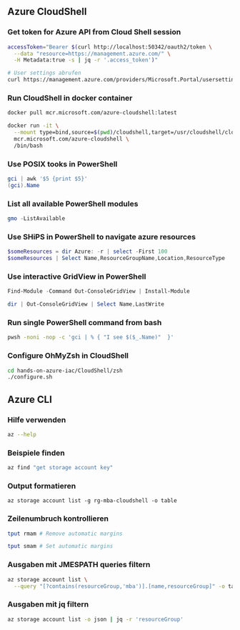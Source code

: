 
## Azure CloudShell

### Get token for Azure API from Cloud Shell session


```bash
accessToken="Bearer $(curl http://localhost:50342/oauth2/token \
  --data "resource=https://management.azure.com/" \
  -H Metadata:true -s | jq -r '.access_token')"

# User settings abrufen
curl https://management.azure.com/providers/Microsoft.Portal/usersettings/cloudconsole?api-version=2017-12-01-preview -H Authorization:"$accessToken" -s | jq
```

### Run CloudShell in docker container

```bash
docker pull mcr.microsoft.com/azure-cloudshell:latest

docker run -it \
  --mount type=bind,source=$(pwd)/cloudshell,target=/usr/cloudshell/cloudshell \
  mcr.microsoft.com/azure-cloudshell \
  /bin/bash
```

### Use POSIX tooks in PowerShell

```powershell
gci | awk '$5 {print $5}'
(gci).Name
```

### List all available PowerShell modules

```powershell
gmo -ListAvailable
```

### Use SHiPS in PowerShell to navigate azure resources

```powershell
$someResources = dir Azure: -r | select -First 100
$someResources | Select Name,ResourceGroupName,Location,ResourceType
```

### Use interactive GridView in PowerShell

```powershell
Find-Module -Command Out-ConsoleGridView | Install-Module

dir | Out-ConsoleGridView | Select Name,LastWrite
```

### Run single PowerShell command from bash

```bash
pwsh -noni -nop -c 'gci | % { "I see $($_.Name)"  }'
```

### Configure OhMyZsh in CloudShell

```bash
cd hands-on-azure-iac/CloudShell/zsh
./configure.sh
```

## Azure CLI

### Hilfe verwenden

```bash
az --help   
```

### Beispiele finden

```bash
az find "get storage account key"
```

### Output formatieren

```
az storage account list -g rg-mba-cloudshell -o table
```

### Zeilenumbruch kontrollieren

```bash
tput rmam # Remove automatic margins

tput smam # Set automatic margins
```

### Ausgaben mit JMESPATH queries filtern

```bash
az storage account list \
  --query "[?contains(resourceGroup,'mba')].[name,resourceGroup]" -o table"
```

### Ausgaben mit jq filtern

```bash
az storage account list -o json | jq -r 'resourceGroup'
```